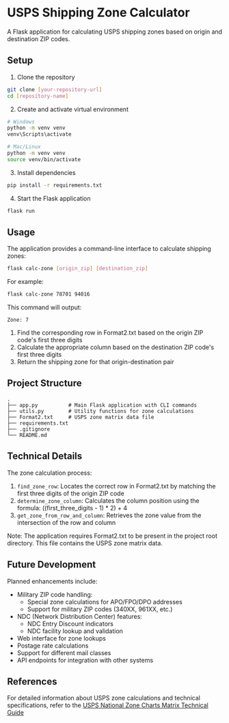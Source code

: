 # USPS Shipping Zone Calculator

A Flask application for calculating USPS shipping zones based on origin and destination ZIP codes.

## Setup

1. Clone the repository

```bash
git clone [your-repository-url]
cd [repository-name]
```

2. Create and activate virtual environment

```bash
# Windows
python -m venv venv
venv\Scripts\activate

# Mac/Linux
python -m venv venv
source venv/bin/activate
```

3. Install dependencies

```bash
pip install -r requirements.txt
```

4. Start the Flask application

```bash
flask run
```

## Usage

The application provides a command-line interface to calculate shipping zones:

```bash
flask calc-zone [origin_zip] [destination_zip]
```

For example:

```bash
flask calc-zone 78701 94016
```

This command will output:

```
Zone: 7
```

1. Find the corresponding row in Format2.txt based on the origin ZIP code's first three digits
2. Calculate the appropriate column based on the destination ZIP code's first three digits
3. Return the shipping zone for that origin-destination pair

## Project Structure

```
.
├── app.py          # Main Flask application with CLI commands
├── utils.py        # Utility functions for zone calculations
├── Format2.txt     # USPS zone matrix data file
├── requirements.txt
├── .gitignore
└── README.md
```

## Technical Details

The zone calculation process:

1. `find_zone_row`: Locates the correct row in Format2.txt by matching the first three digits of the origin ZIP code
2. `determine_zone_column`: Calculates the column position using the formula: ((first_three_digits - 1) \* 2) + 4
3. `get_zone_from_row_and_column`: Retrieves the zone value from the intersection of the row and column

Note: The application requires Format2.txt to be present in the project root directory. This file contains the USPS zone matrix data.

## Future Development

Planned enhancements include:

- Military ZIP code handling:
  - Special zone calculations for APO/FPO/DPO addresses
  - Support for military ZIP codes (340XX, 961XX, etc.)
- NDC (Network Distribution Center) features:
  - NDC Entry Discount indicators
  - NDC facility lookup and validation
- Web interface for zone lookups
- Postage rate calculations
- Support for different mail classes
- API endpoints for integration with other systems

## References

For detailed information about USPS zone calculations and technical specifications, refer to the [USPS National Zone Charts Matrix Technical Guide](https://postalpro.usps.com/national-zone-charts-matrix/ZoneChartsMatrixTechnicalGuide)
